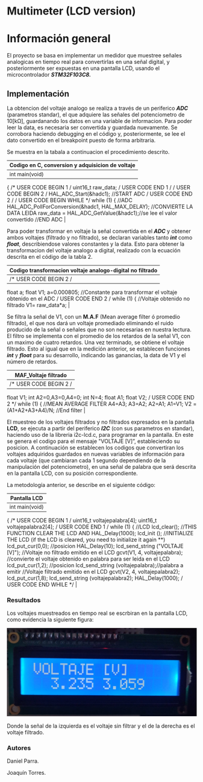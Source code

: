 # Multimeter (LCD version)

# Información general

El proyecto se basa en implementar un medidor que muestree señales analogicas en tiempo real para convertirlas en una señal digital, y posteriormente ser expuestas en una pantalla LCD, usando el microcontrolador ***STM32F103C8.*** 

## Implementación

La obtencion del voltaje analogo se realiza a través de un periferico ***ADC*** (parametros standar), el que adquiere las señales del potenciometro de 10[kΩ], guardanando los datos en una variable de informacion. Para poder leer la data, es necesaria ser convertida y guardada nuevamente. Se corrobora haciendo debugging en el código y, posteriormente, se lee el dato convertido en el breakpoint puesto de forma arbitraria. 

Se muestra en la tabala a continuacion el procedimiento descrito.

| Codigo en C, conversion y adquisicion de voltaje |
| --- |
| int main(void)
{
/* USER CODE BEGIN 1 /
uint16_t raw_data;
/ USER CODE END 1 /
/ USER CODE BEGIN 2 /
HAL_ADC_Start(&hadc1); //START ADC
/ USER CODE END 2 /
/ USER CODE BEGIN WHILE */
while (1)
{
//ADC
HAL_ADC_PollForConversion(&hadc1, HAL_MAX_DELAY); //CONVIERTE LA DATA LEIDA
raw_data = HAL_ADC_GetValue(&hadc1);//se lee el valor convertido
//END ADC |

Para poder transformar en voltaje la señal convertida en el ***ADC*** y obtener ambos voltajes (filtrado y no filtrado), se declaran variables tanto ***int*** como ***float***, describiendose valores constantes y la data. Esto para obtener la transformacion del voltaje analogo a digital, realizado con la ecuación descrita en el código de la tabla 2.

| Codigo transformacion voltaje analogo-digital no filtrado |
| --- |
| /* USER CODE BEGIN 2 /
float a;
float V1;
a=0.000805; //Constante para transformar el voltaje obtenido en el ADC
/ USER CODE END 2 /
while (1)
{
//Voltaje obtenido no filtrado
V1= raw_data*a; |

Se filtra la señal de V1, con un **M.A.F** (Mean average filter ó promedio filtrado), el que nos dará un voltaje promediado eliminando el ruido producido de la señal o señales que no son necesarias en nuestra lectura. El filtro se implementa con el promedio de los retardos de la señal V1, con un maximo de cuatro retardos. Una vez terminado, se obtiene el voltaje filtrado. Esto al igual que en la medición anterior, se establecen funciones ***int*** y ***float*** para su desarrollo, indicando las ganancias, la data de V1 y el número de retardos.

| MAF_Voltaje filtrado |
| --- |
| /* USER CODE BEGIN 2 /
float V1;
int A2=0,A3=0,A4=0;
int N=4;
float A1;
float V2;
/ USER CODE END 2 */
while (1)
{
//MEAN AVERAGE FILTER
A4=A3;
A3=A2;
A2=A1;
A1=V1;
V2 = (A1+A2+A3+A4)/N;
//End filter |

El muestreo de los voltajes filtrados y no filtrados expresados en la pantalla **LCD**, se ejecuta a partir del periferico ***I2C*** (con sus parametros en standar), haciendo uso de la libreria i2c-lcd.c, para programar en la pantalla. En este se genera el codigo para el mensaje "VOLTAJE [V]”, estableciendo su posicion. A continuación se establecen los codigos que convertiran los voltajes adquiridos guardados en nuevas variables de información para cada voltaje (que cambiaran cada 1 segundo dependiendo de la manipulación del potenciometro), en una señal de palabra que será descrita en la pantalla LCD, con su posición correspondiente.

La metodología anterior, se describe en el siguiente código:

| Pantalla LCD |
| --- |
| int main(void)
{
/* USER CODE BEGIN 1 /
uint16_t voltajepalabra[4];
uint16_t voltajepalabra2[4];
/ USER CODE END 1 /
while (1)
{
//LCD
lcd_clear(); //THIS FUNCTION CLEAR THE LCD AND
HAL_Delay(1000);
lcd_init ();	//INITIALIZE THE LCD (if the LCD is cleared, you need to initialize it again **)
lcd_put_cur(0,0); //posicion
HAL_Delay(10);
lcd_send_string ("VOLTAJE [V]");
//Voltaje no filtrado emitido en el LCD
gcvt(V1, 4, voltajepalabra); //convierte el voltaje obtenido en palabra para ser leida en el LCD
lcd_put_cur(1,2); //posicion
lcd_send_string (voltajepalabra);//palabra a emitir
//Voltaje filtrado emitido en el LCD
gcvt(V2, 4, voltajepalabra2);
lcd_put_cur(1,8);
lcd_send_string (voltajepalabra2);
HAL_Delay(1000);
/ USER CODE END WHILE */ |

### Resultados

Los voltajes muestreados en tiempo real se escrbiran en la pantalla LCD, como evidencia la siguiente figura:

![Resultado multimetro.jpeg](Multimeter%20(LCD%20version)%207c622f460e8e47da8e7365d5873ed11c/Resultado_multimetro.jpeg)

 

Donde la señal de la izquierda es el voltaje sin filtrar y el de la derecha es el voltaje filtrado.

### Autores

Daniel Parra.

Joaquín Torres.